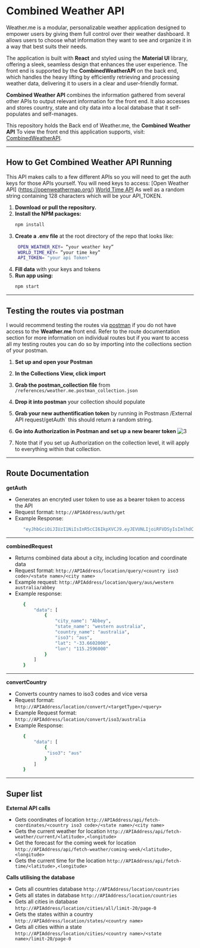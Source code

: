 # Combined Weather API

Weather.me is a modular, personalizable weather application designed to empower users by giving them full control over their weather dashboard. It allows users to choose what information they want to see and organize it in a way that best suits their needs.  

The application is built with **React** and styled using the **Material UI** library, offering a sleek, seamless design that enhances the user experience. The front end is supported by the **CombinedWeatherAPI** on the back end, which handles the heavy lifting by efficiently retrieving and processing weather data, delivering it to users in a clear and user-friendly format.  

**Combined Weather API** combines the information gathered from several other APIs to output relevant information for the front end. It also accesses and stores country, state and city data into a local database that it self-populates and self-manages.

This repository holds the Back end of Weather.me, the **Combined Weather API**
To view the front end this application supports, visit: [CombinedWeatherAPI](https://github.com/Euxiac/Weather.me).  

---
## How to Get Combined Weather API Running  
This API makes calls to a few different APIs so you will need to get the auth keys for those APIs yourself. You will need keys to access:
[Open Weather API] (https://openweathermap.org/)
[World Time API](https://www.api-ninjas.com/api/worldtime)
As well as a random string containing 128 characters which will be your API_TOKEN.

1. **Download or pull the repository.**  
2. **Install the NPM packages:**  
   ```bash
   npm install
   ```
3. **Create a .env file** at the root directory of the repo that looks like:
   ```bash
    OPEN_WEATHER_KEY= “your weather key”
    WORLD_TIME_KEY= ”your time key”
    API_TOKEN= "your api Token"
   ```
5. **Fill data** with your keys and tokens
6. **Run app using:**
   ```bash
   npm start
   ```
---

## Testing the routes via postman
  I would recommend testing the routes via [postman](https://www.postman.com/) if you do not have access to the **Weather.me** front end. Refer to the route documentation section for more information on individual routes but if you want to access all my testing routes you can do so by importing into the collections section of your postman.
  1. **Set up and open your Postman**
  2. **In the Collections View, click import**
  3. **Grab the postman_collection file** from `/references/weather.me.postman_collection.json`
  4. **Drop it into postman** your collection should populate
  5. **Grab your new authentification token** by running in Postmasn /External API request/getAuth` this should return a random string.
  6. **Go into Authorization in Postman and set up a new bearer token**
     ![3](https://github.com/user-attachments/assets/813e5eee-7b06-42f6-bb9a-e8019f9e2800)

  8. Note that if you set up Authorization on the collection level, it will apply to everything within that collection.

---

## Route Documentation

**getAuth**
- Generates an encryted user token to use as a bearer token to access the API
- Request format: `http://APIAddress/auth/get`
- Example Response:
   ```bash
      "eyJhbGciOiJIUzI1NiIsInR5cCI6IkpXVCJ9.eyJEVUNLIjoiRFVDSyIsImlhdCI6MTczMzI0NDI3NCwiZXhwIjoxNzMzMjYyMjc0fQ.aUunocsI4ZdkP9scn8Tpx2HAj-ckEOy0mwamk6oJ-Rg"
   ```
---

**combinedRequest**
- Returns combined data about a city, including location and coordinate data
- Request format: `http://APIAddress/location/query/<country iso3 code>/<state name>/<city name>`
- Example request: `http:/APIAddress/location/query/aus/western australia/abbey`
- Example response:
   ```bash
      {
          "data": [
              {
                  "city_name": "Abbey",
                  "state_name": "western australia",
                  "country_name": "australia",
                  "iso3": "aus",
                  "lat": "-33.6602000",
                  "lon": "115.2596000"
              }
          ]
      }
   ```
---

**convertCountry**
- Converts country names to iso3 codes and vice versa
- Request format: `http://APIAddress/location/convert/<targetType>/<query>`
- Example Request format: `http://APIAddress/location/convert/iso3/australia`
- Example Response:
   ```bash
      {
          "data": [
              {
               "iso3": "aus"
              }
          ]
      }
   ```
---

## Super list

**External API calls**
- Gets coordinates of location `http://APIAddress/api/fetch-coordinates/<country iso3 code>/<state name>/<city name>`
- Gets the current weather for location `http://APIAddress/api/fetch-weather/current/<latitude>,<longitude>`
- Get the forecast for the coming week for location `http://APIAddress/api/fetch-weather/coming-week/<latitude>,<longitude>`
- Gets the current time for the location `http://APIAddress/api/fetch-time/<latitude>,<longitude>`

**Calls utilising the database**
- Gets all countries database `http://APIAddress/location/countries`
- Gets all states in database `http://APIAddress/location/countries`
- Gets all cities in database `http://APIAddress/location/cities/all/limit-20/page-0`
- Gets the states within a country `http://APIAddress/location/states/<country name>`
- Gets all cities within a state `http://APIAddress/location/cities/<country name>/<state name>/limit-20/page-0`
